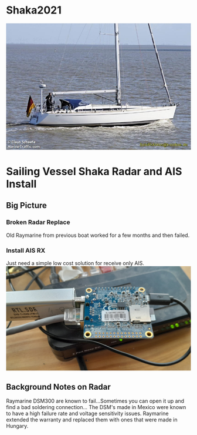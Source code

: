 # Shaka2021
![](https://github.com/unxs0/Shaka2021/blob/main/Images/SHAKA.jpg)

# Sailing Vessel Shaka Radar and AIS Install

## Big Picture
### Broken Radar Replace
Old Raymarine from previous boat worked for a few months and then failed.
### Install AIS RX
Just need a simple low cost solution for receive only AIS.
![](Images/20231002_101036.jpg)

## Background Notes on Radar
Raymarine DSM300 are known to fail...Sometimes you can open it up and find a bad soldering connection...
The DSM's made in Mexico were known to have a high failure rate and voltage sensitivity issues. Raymarine extended the warranty and replaced them with ones that were made in Hungary.
